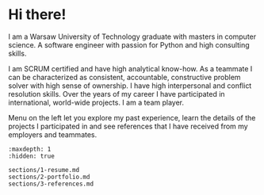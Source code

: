 # Hi there!

I am a Warsaw University of Technology graduate with masters in computer science. A software engineer with passion for Python and high consulting skills. 

I am SCRUM certified and have high analytical know-how. As a teammate I can be characterized as  consistent, accountable, constructive problem solver with high sense of ownership. I have high interpersonal and conflict resolution skills. Over the years of my career I have participated in international, world-wide projects. I am a team player.

Menu on the left let you explore my past experience, learn the details of the projects I participated in and see references that I have received from my employers and teammates.


```{toctree}
:maxdepth: 1
:hidden: true

sections/1-resume.md
sections/2-portfolio.md
sections/3-references.md
```
